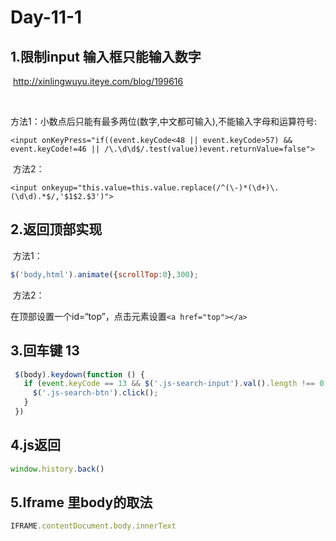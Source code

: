 # Day-11-1

## 1.限制input 输入框只能输入数字

​	http://xinlingwuyu.iteye.com/blog/199616

​	

​	方法1：小数点后只能有最多两位(数字,中文都可输入),不能输入字母和运算符号:

```
<input onKeyPress="if((event.keyCode<48 || event.keyCode>57) && event.keyCode!=46 || /\.\d\d$/.test(value))event.returnValue=false">
```

​	方法2：

```
<input onkeyup="this.value=this.value.replace(/^(\-)*(\d+)\.(\d\d).*$/,'$1$2.$3')"> 
```

## 	2.返回顶部实现

​	方法1：

```javascript
$('body,html').animate({scrollTop:0},300);
```

​	方法2：

​	在顶部设置一个id=“top”，点击元素设置`<a href="top"></a>`



## 3.回车键 13

```javascript
 $(body).keydown(function () {
   if (event.keyCode == 13 && $('.js-search-input').val().length !== 0) {
     $('.js-search-btn').click();
   }
 })
```

## 4.js返回

```javascript
window.history.back()
```

## 5.Iframe 里body的取法

```javascript
IFRAME.contentDocument.body.innerText
```

